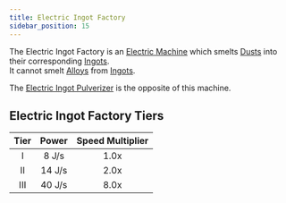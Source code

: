 ```yaml
---
title: Electric Ingot Factory
sidebar_position: 15
---
```


The Electric Ingot Factory is an [Electric Machine](Electric-Machines) which smelts [Dusts](Dusts) into their corresponding [Ingots](Ingots).  
It cannot smelt [Alloys](Ingots#alloys) from [Ingots](Ingots).

The [Electric Ingot Pulverizer](Electric-Ingot-Pulverizer) is the opposite of this machine.

## Electric Ingot Factory Tiers

| Tier | Power  | Speed Multiplier |
|:----:|:------:|:----------------:|
|  I   | 8 J/s  |       1.0x       |
|  II  | 14 J/s |       2.0x       |
| III  | 40 J/s |       8.0x       |
